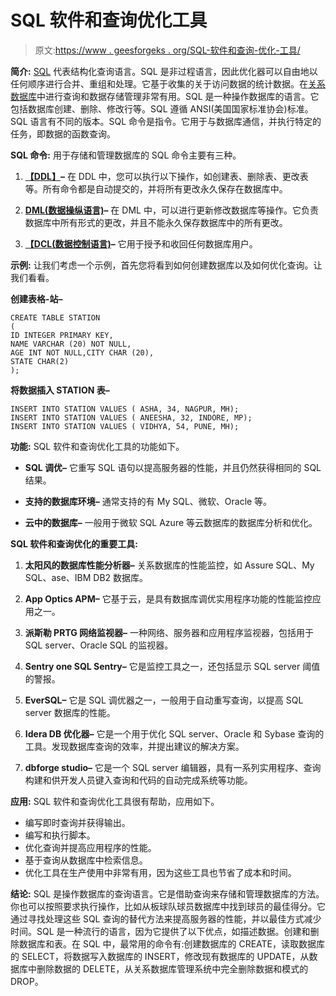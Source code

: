 # SQL 软件和查询优化工具

> 原文:[https://www . geesforgeks . org/SQL-软件和查询-优化-工具/](https://www.geeksforgeeks.org/sql-software-and-query-optimization-tools/)

**简介:**
[SQL](https://www.geeksforgeeks.org/sql-tutorial/) 代表结构化查询语言。SQL 是非过程语言，因此优化器可以自由地以任何顺序进行合并、重组和处理。它基于收集的关于访问数据的统计数据。在[关系数据库](https://www.geeksforgeeks.org/difference-between-rdbms-and-ordbms/)中进行查询和数据存储管理非常有用。SQL 是一种操作数据库的语言。它包括数据库创建、删除、修改行等。SQL 遵循 ANSI(美国国家标准协会)标准。SQL 语言有不同的版本。SQL 命令是指令。它用于与数据库通信，并执行特定的任务，即数据的函数查询。

**SQL 命令:**
用于存储和管理数据库的 SQL 命令主要有三种。

1.  [**【DDL】**](https://www.geeksforgeeks.org/ddl-full-form/)**–**
    在 DDL 中，您可以执行以下操作，如创建表、删除表、更改表等。所有命令都是自动提交的，并将所有更改永久保存在数据库中。

2.  [**DML(数据操纵语言)**](https://www.geeksforgeeks.org/dml-full-form/)**–**
    在 DML 中，可以进行更新修改数据库等操作。它负责数据库中所有形式的更改，并且不能永久保存数据库中的所有更改。

3.  [**【DCL(数据控制语言)**](https://www.geeksforgeeks.org/dcl-full-form/)**–**
    它用于授予和收回任何数据库用户。

**示例:**
让我们考虑一个示例，首先您将看到如何创建数据库以及如何优化查询。让我们看看。

**创建表格-站–**

```
CREATE TABLE STATION 
(
ID INTEGER PRIMARY KEY, 
NAME VARCHAR (20) NOT NULL,
AGE INT NOT NULL,CITY CHAR (20), 
STATE CHAR(2)                          
);
```

**将数据插入 STATION 表–**

```
INSERT INTO STATION VALUES ( ASHA, 34, NAGPUR, MH);
INSERT INTO STATION VALUES ( ANEESHA, 32, INDORE, MP);
INSERT INTO STATION VALUES ( VIDHYA, 54, PUNE, MH);
```

**功能:**
SQL 软件和查询优化工具的功能如下。

*   **SQL 调优–**
    它重写 SQL 语句以提高服务器的性能，并且仍然获得相同的 SQL 结果。

*   **支持的数据库环境–**
    通常支持的有 My SQL、微软、Oracle 等。

*   **云中的数据库–**
    一般用于微软 SQL Azure 等云数据库的数据库分析和优化。

**SQL 软件和查询优化的重要工具:**

1.  **太阳风的数据库性能分析器–**
    关系数据库的性能监控，如 Assure SQL、My SQL、ase、IBM DB2 数据库。

2.  **App Optics APM–**
    它基于云，是具有数据库调优实用程序功能的性能监控应用之一。

3.  **派斯勒 PRTG 网络监视器–**
    一种网络、服务器和应用程序监视器，包括用于 SQL server、Oracle SQL 的监视器。

4.  **Sentry one SQL Sentry–**
    它是监控工具之一，还包括显示 SQL server 阈值的警报。

5.  **EverSQL–**
    它是 SQL 调优器之一，一般用于自动重写查询，以提高 SQL server 数据库的性能。

6.  **Idera DB 优化器–**
    它是一个用于优化 SQL server、Oracle 和 Sybase 查询的工具。发现数据库查询的效率，并提出建议的解决方案。

7.  **dbforge studio–**
    它是一个 SQL server 编辑器，具有一系列实用程序、查询构建和供开发人员键入查询和代码的自动完成系统等功能。

**应用:**
SQL 软件和查询优化工具很有帮助，应用如下。

*   编写即时查询并获得输出。
*   编写和执行脚本。
*   优化查询并提高应用程序的性能。
*   基于查询从数据库中检索信息。
*   优化工具在生产使用中非常有用，因为这些工具也节省了成本和时间。

**结论:**
SQL 是操作数据库的查询语言。它是借助查询来存储和管理数据库的方法。你也可以按照要求执行操作，比如从板球队球员数据库中找到球员的最佳得分。它通过寻找处理这些 SQL 查询的替代方法来提高服务器的性能，并以最佳方式减少时间。SQL 是一种流行的语言，因为它提供了以下优点，如描述数据。创建和删除数据库和表。在 SQL 中，最常用的命令有:创建数据库的 CREATE，读取数据库的 SELECT，将数据写入数据库的 INSERT，修改现有数据库的 UPDATE，从数据库中删除数据的 DELETE，从关系数据库管理系统中完全删除数据和模式的 DROP。